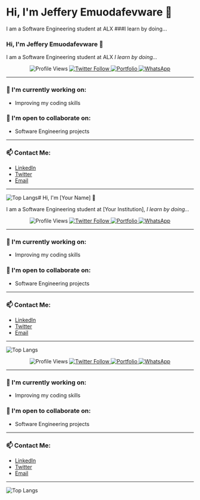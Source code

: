 # Hi, I'm Jeffery Emuodafevware 👋

I am a Software Engineering student at ALX ###I learn by doing... 

### Hi, I'm Jeffery Emuodafevware 👋

I am a Software Engineering student at ALX *I learn by doing...*

<p align="center">
  <img src="https://komarev.com/ghpvc/?username=yourusername&color=brightgreen" alt="Profile Views" />
  <a href="https://twitter.com/yourusername">
    <img src="https://img.shields.io/twitter/follow/yourusername?label=Follow&style=social" alt="Twitter Follow" />
  </a>
  <a href="https://yourportfolio.com">
    <img src="https://img.shields.io/badge/Portfolio-My%20Portfolio-blue?style=flat-square" alt="Portfolio" />
  </a>
  <a href="https://wa.me/yourphonenumber">
    <img src="https://img.shields.io/badge/WhatsApp-Chat%20Me-green?style=flat-square&logo=whatsapp&logoColor=white" alt="WhatsApp" />
  </a>
</p>

---

### 🔭 I'm currently working on:
- Improving my coding skills

### 🤝 I'm open to collaborate on:
- Software Engineering projects

---

### 📫 Contact Me:

- [LinkedIn](https://linkedin.com/in/yourusername)
- [Twitter](https://twitter.com/yourusername)
- [Email](mailto:youremail@example.com)

---

![Top Langs](https://github-readme-stats.vercel.app/api/top-langs/?username=yourusername&layout=compact)# Hi, I'm [Your Name] 👋

I am a Software Engineering student at [Your Institution], *I learn by doing...*

<p align="center">
  <img src="https://komarev.com/ghpvc/?username=yourusername&color=brightgreen" alt="Profile Views" />
  <a href="https://twitter.com/yourusername">
    <img src="https://img.shields.io/twitter/follow/yourusername?label=Follow&style=social" alt="Twitter Follow" />
  </a>
  <a href="https://yourportfolio.com">
    <img src="https://img.shields.io/badge/Portfolio-My%20Portfolio-blue?style=flat-square" alt="Portfolio" />
  </a>
  <a href="https://wa.me/yourphonenumber">
    <img src="https://img.shields.io/badge/WhatsApp-Chat%20Me-green?style=flat-square&logo=whatsapp&logoColor=white" alt="WhatsApp" />
  </a>
</p>

---

### 🔭 I'm currently working on:
- Improving my coding skills

### 🤝 I'm open to collaborate on:
- Software Engineering projects

---

### 📫 Contact Me:

- [LinkedIn](https://linkedin.com/in/yourusername)
- [Twitter](https://twitter.com/yourusername)
- [Email](mailto:youremail@example.com)

---

![Top Langs](https://github-readme-stats.vercel.app/api/top-langs/?username=yourusername&layout=compact)

<p align="center">
  <img src="https://komarev.com/ghpvc/?username=yourusername&color=brightgreen" alt="Profile Views" />
  <a href="https://twitter.com/yourusername">
    <img src="https://img.shields.io/twitter/follow/yourusername?label=Follow&style=social" alt="Twitter Follow" />
  </a>
  <a href="https://yourportfolio.com">
    <img src="https://img.shields.io/badge/Portfolio-My%20Portfolio-blue?style=flat-square" alt="Portfolio" />
  </a>
  <a href="https://wa.me/yourphonenumber">
    <img src="https://img.shields.io/badge/WhatsApp-Chat%20Me-green?style=flat-square&logo=whatsapp&logoColor=white" alt="WhatsApp" />
  </a>
</p>

---

### 🔭 I'm currently working on:
- Improving my coding skills

### 🤝 I'm open to collaborate on:
- Software Engineering projects

---

### 📫 Contact Me:

- [LinkedIn](https://linkedin.com/in/yourusername)
- [Twitter](https://twitter.com/yourusername)
- [Email](mailto:youremail@example.com)

---

![Top Langs](https://github-readme-stats.vercel.app/api/top-langs/?username=yourusername&layout=compact)
